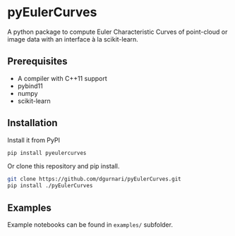# pyEulerCurves  
A python package to compute Euler Characteristic Curves of point-cloud or image data with an interface à la scikit-learn. 

## Prerequisites

* A compiler with C++11 support
* pybind11
* numpy
* scikit-learn

## Installation

Install it from PyPI

```bash
pip install pyeulercurves
```

Or clone this repository and pip install.

```bash
git clone https://github.com/dgurnari/pyEulerCurves.git
pip install ./pyEulerCurves
```


## Examples
Example notebooks can be found in `examples/` subfolder.
